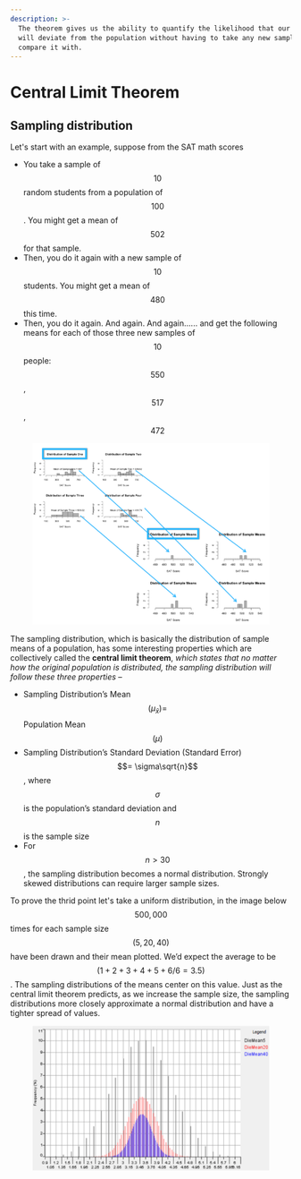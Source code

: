 ```yaml
---
description: >-
  The theorem gives us the ability to quantify the likelihood that our sample
  will deviate from the population without having to take any new sample to
  compare it with.
---
```


# Central Limit Theorem

## Sampling distribution

Let's start with an example, suppose from the SAT math scores

* You take a sample of $$10$$ random students from a population of $$100$$. You might get a mean of $$502$$ for that sample.
* Then, you do it again with a new sample of $$10$$ students. You might get a mean of $$480$$ this time.
* Then, you do it again. And again. And again...... and get the following means for each of those three new samples of $$10$$ people: $$550$$, $$517$$, $$472$$

<figure><img src="../.gitbook/assets/image8 (1).png" alt=""><figcaption></figcaption></figure>

The sampling distribution, which is basically the distribution of sample means of a population, has some interesting properties which are collectively called the **central limit theorem**, _which states that no matter how the original population is distributed, the sampling distribution will follow these three properties_ –

* Sampling Distribution’s Mean $$(\mu_{\bar{x}}) =$$ Population Mean $$(\mu)$$
* Sampling Distribution’s Standard Deviation (Standard Error) $$= \sigma\sqrt{n}$$, where $$\sigma$$ is the population’s standard deviation and $$n$$ is the sample size
* For $$n > 30$$, the sampling distribution becomes a normal distribution. Strongly skewed distributions can require larger sample sizes.

To prove the thrid point let's take a uniform distribution, in the image below $$500,000$$ times for each sample size $$(5, 20, 40)$$ have been drawn and their mean plotted. We’d expect the average to be $$(1 + 2 + 3 + 4 + 5 + 6 / 6 = 3.5)$$. The sampling distributions of the means center on this value. Just as the central limit theorem predicts, as we increase the sample size, the sampling distributions more closely approximate a normal distribution and have a tighter spread of values.

<figure><img src="../.gitbook/assets/image9.png" alt=""><figcaption></figcaption></figure>
